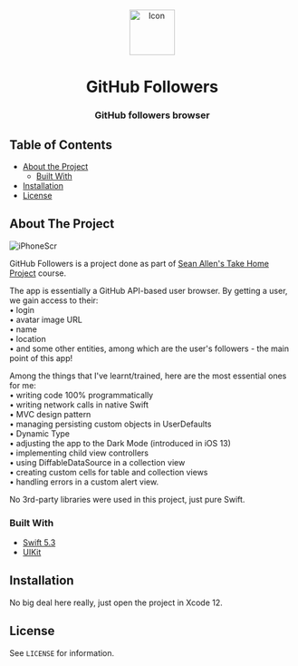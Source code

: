 <!-- PROJECT LOGO -->

<br />
<p align="center">
  <a href="https://user-images.githubusercontent.com/62523613/101769975-12f80580-3ae8-11eb-8ab0-52156a68fe0d.png">
    <img src="https://user-images.githubusercontent.com/62523613/101769975-12f80580-3ae8-11eb-8ab0-52156a68fe0d.png" alt="Icon" width="80" height="80">
  </a>

  <h1 align="center">GitHub Followers</h1>
  <p align="center">
    <h3 align ="center"> GitHub followers browser <h3>
</p>



<!-- TABLE OF CONTENTS -->
## Table of Contents

* [About the Project](#about-the-project)
  * [Built With](#built-with)
* [Installation](#installation)
* [License](#license)

<!-- ABOUT THE PROJECT -->
## About The Project

![iPhoneScr](https://user-images.githubusercontent.com/62523613/101770264-8437b880-3ae8-11eb-990c-224f6e4056d6.png)

GitHub Followers is a project done as part of <a href="https://seanallen.teachable.com/p/take-home">Sean Allen's Take Home Project</a> course.

The app is essentially a GitHub API-based user browser. By getting a user, we gain access to their:<br>
• login<br>
• avatar image URL<br>
• name<br>
• location<br>
• and some other entities, among which are the user's followers - the main point of this app!

Among the things that I've learnt/trained, here are the most essential ones for me:<br>
• writing code 100% programmatically<br>
• writing network calls in native Swift<br>
• MVC design pattern<br>
• managing persisting custom objects in UserDefaults<br>
• Dynamic Type<br>
• adjusting the app to the Dark Mode (introduced in iOS 13)<br>
• implementing child view controllers<br>
• using DiffableDataSource in a collection view<br>
• creating custom cells for table and collection views<br>
• handling errors in a custom alert view.

No 3rd-party libraries were used in this project, just pure Swift.


### Built With
* [Swift 5.3](https://developer.apple.com/swift/)
* [UIKit](https://developer.apple.com/documentation/uikit)

<!-- GETTING STARTED -->

## Installation

No big deal here really, just open the project in Xcode 12.

<!-- LICENSE -->
## License

See `LICENSE` for information.
